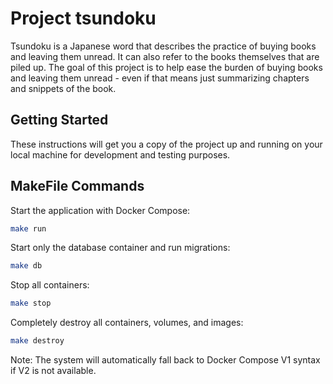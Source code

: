 # Project tsundoku

Tsundoku is a Japanese word that describes the practice of buying books and leaving them unread. It can also refer to the books themselves that are piled up. The goal of this project is to help ease the burden of buying books and leaving them unread - even if that means just summarizing chapters and snippets of the book.

## Getting Started

These instructions will get you a copy of the project up and running on your local machine for development and testing purposes.

## MakeFile Commands

Start the application with Docker Compose:

```bash
make run
```

Start only the database container and run migrations:

```bash
make db
```

Stop all containers:

```bash
make stop
```

Completely destroy all containers, volumes, and images:

```bash
make destroy
```

Note: The system will automatically fall back to Docker Compose V1 syntax if V2 is not available.
